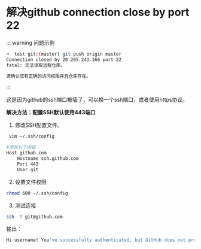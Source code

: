 # 解决github connection close by port 22

::: warning 问题示例
```bash
➜  test git:(master) git push origin master
Connection closed by 20.205.243.166 port 22
fatal: 无法读取远程仓库。

请确认您有正确的访问权限并且仓库存在。

```
:::

这是因为github的ssh端口被墙了，可以换一个ssh端口，或者使用https协议。

**解决方法：配置SSH默认使用443端口**

1. 修改SSH配置文件。
  ```bash
   vim ~/.ssh/config
  ```
  ```bash
  #添加以下内容
  Host github.com
      Hostname ssh.github.com
      Port 443
      User git
  ```

2. 设置文件权限
  ```bash
  chmod 600 ~/.ssh/config
  ```
3. 测试连接
  ```bash
  ssh -T git@github.com
  ```
  输出：
  ```bash
  Hi username! You've successfully authenticated, but GitHub does not provide shell access.
  ```